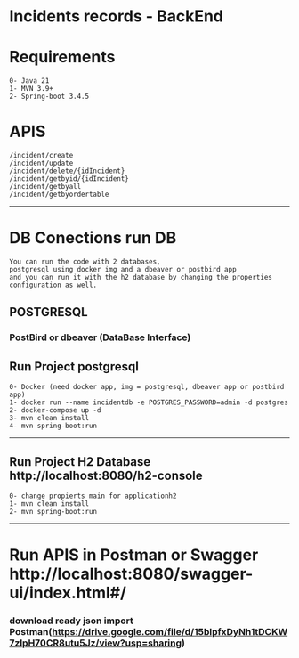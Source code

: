 
# Incidents records - BackEnd

# Requirements
    0- Java 21
    1- MVN 3.9+
    2- Spring-boot 3.4.5

# APIS
    /incident/create
    /incident/update
    /incident/delete/{idIncident}
    /incident/getbyid/{idIncident}
    /incident/getbyall
    /incident/getbyordertable

---
# DB Conections run DB

    You can run the code with 2 databases, 
    postgresql using docker img and a dbeaver or postbird app 
    and you can run it with the h2 database by changing the properties configuration as well.

## POSTGRESQL 

### PostBird or dbeaver (DataBase Interface)

## Run Project postgresql 
    0- Docker (need docker app, img = postgresql, dbeaver app or postbird app)
    1- docker run --name incidentdb -e POSTGRES_PASSWORD=admin -d postgres
    2- docker-compose up -d
    3- mvn clean install
    4- mvn spring-boot:run

---

## Run Project H2 Database http://localhost:8080/h2-console
        
    0- change propierts main for applicationh2
    1- mvn clean install
    2- mvn spring-boot:run

---
# Run APIS in Postman or Swagger http://localhost:8080/swagger-ui/index.html#/

### download ready json import Postman(https://drive.google.com/file/d/15blpfxDyNh1tDCKW7zlpH70CR8utu5Jz/view?usp=sharing)









